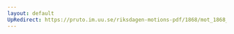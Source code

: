 ```yaml
---
layout: default
UpRedirect: https://pruto.im.uu.se/riksdagen-motions-pdf/1868/mot_1868__ak__120/mot_1868__ak__120-002.pdf
---
```

